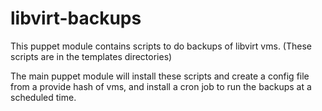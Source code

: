 # libvirt-backups
This puppet module contains scripts to do backups of libvirt vms.
(These scripts are in the templates directories)

The main puppet module will install these scripts and create a config file from a provide hash of vms,
and install a cron job to run the backups at a scheduled time.



